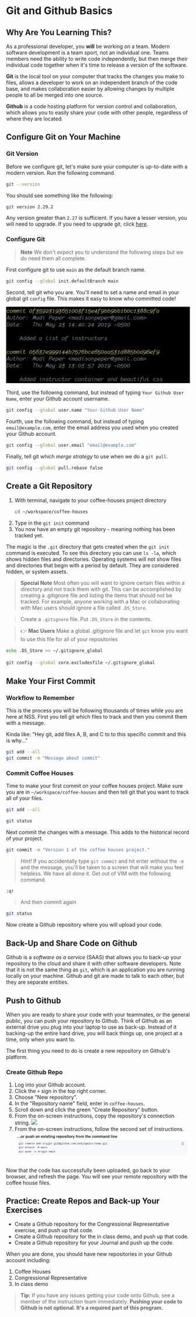 # Git and Github Basics

## Why Are You Learning This?

As a professional developer, you **will** be working on a team. Modern software development is a team sport, not an individual one. Teams members need the ability to write code independently, but then merge their individual code together when it's time to release a version of the software.

**Git** is the local tool on your computer that tracks the changes you make to files, allows a developer to work on an independent branch of the code base, and makes collaboration easier by allowing changes by multiple people to all be merged into one source.

**Github** is a code hosting platform for version control and collaboration, which allows you to easily share your code with other people, regardless of where they are located.

## Configure Git on Your Machine

### Git Version

Before we configure git, let's make sure your computer is up-to-date with a modern version. Run the following command.

```sh
git --version
```

You should see something like the following:

```sh
git version 2.29.2
```

Any version greater than `2.27` is sufficient. If you have a lesser version, you will need to upgrade. If you need to upgrade git, click [here](./GIT_UPGRADE.md).

### Configure Git
> **Note** We don't expect you to understand the following steps but we do need them all complete.

First configure git to use `main` as the default branch name.

```sh
git config --global init.defaultBranch main
```

Second, tell git who you are. You'll need to set a name and email in your global git `config` file. This makes it easy to know who committed code!

![username and email](./images/git-username-email.png)

Third, use the following command, but instead of typing `Your Github User Name`, enter your Github account username.

```sh
git config --global user.name "Your Github User Name"
```

Fourth, use the following command, but instead of typing `email@example.com`, enter the email address you used when you created your Github account.

```sh
git config --global user.email "email@example.com"
```

Finally, tell git which _merge strategy_ to use when we do a `git pull`.

```sh
git config --global pull.rebase false
```


## Create a Git Repository

1. With terminal, navigate to your coffee-houses project directory
    ```sh
    cd ~/workspace/coffee-houses
    ```
1. Type in the `git init` command
1. You now have an empty git repository - meaning nothing has been tracked yet.

The magic is the `.git` directory that gets created when the `git init` command is executed. To see this directory you can use `ls -la`, which shows hidden files and directories. Operating systems will not show files and directories that begin with a period by default. They are considered hidden, or system assets.

> **Special Note** Most often you will want to ignore certain files within a directory and not track them with git. This can be accomplished by creating a .gitignore file and listing the items that should not be tracked. For example, anyone working with a Mac or collaborating with Mac users should ignore a file called `.DS_Store`.

> Create a `.gitignore` file. Put `.DS_Store` in the contents. 

> 👉 **Mac Users** Make a global .gitignore file and let `git` know you want to use this file for all of your repositories

```sh
echo .DS_Store >> ~/.gitignore_global

git config --global core.excludesfile ~/.gitignore_global
```


## Make Your First Commit

### Workflow to Remember

This is the process you will be following thousands of times while you are here at NSS. First you tell git which files to track and then you commit them with a message. 

Kinda like: "Hey git, add files A, B, and C to to this specific commit and this is why..."

```sh
git add --all
git commit -m "Message about commit"

```

### Commit Coffee Houses

Time to make your first commit on your coffee houses project. Make sure you are in `~/workspace/coffee-houses` and then tell git that you want to track all of your files.

```sh
git add --all
```

```sh
git status
```

Next commit the changes with a message. This adds to the historical record of your project.

```sh
git commit -m "Version 1 of the coffee houses project."
```

 > _Hint!_ If you accidentally type `git commit` and hit enter without the `-m` and the message, you'll be taken to a screen that will make you feel helpless. We have all done it. Get out of VIM with the following command.

 ```sh
 :q!
 ```
> And then commit again

```sh
git status
```

Now create a Github repository where you will upload your code.

## Back-Up and Share Code on Github

Github is a _software as a service_ (SAAS) that allows you to back-up your repository to the cloud and share it with other software developers. Note that it is not the same thing as `git`, which is an application you are running locally on your machine. Github and git are made to talk to each other, but they are separate entities.

## Push to Github

When you are ready to share your code with your teammates, or the general public, you can push your repository to Github. Think of Github as an external drive you plug into your laptop to use as back-up. Instead of it backing-up the entire hard drive, you will back things up, one project at a time, only when you want to.

The first thing you need to do is create a new repository on Github's platform.

### Create Github Repo

1. Log into your Github account.
1. Click the `+` sign in the top right corner.
1. Choose "New repository".
1. In the "Repository name" field, enter in `coffee-houses`.
1. Scroll down and click the green "Create Repository" button.
1. From the on-screen instructions, copy the repository's connection string.
    ![](./images/copy-github-connection-string.gif)
1. From the on-screen instructions, follow the second set of instructions.
    ![](./images/add-origin.png)

Now that the code has successfully been uploaded, go back to your browser, and refresh the page. You will see your remote repository with the coffee house files.


## Practice: Create Repos and Back-up Your Exercises

* Create a Github repository for the Congressional Representative exercise, and push up that code.
* Create a Github repository for the in class demo, and push up that code.
* Create a Github repository for your Journal and push up the code.

When you are done, you should have new repositories in your Github account including:

1. Coffee Houses
1. Congressional Representative
1. In class demo

> **Tip:** If you have any issues getting your code onto Github, see a member of the instruction team immediately. **Pushing your code to Github is not optional. It's a required part of this program.**
